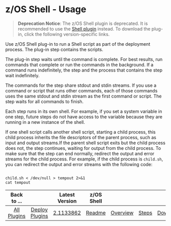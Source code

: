 
# z/OS Shell - Usage

> **Deprecation Notice**: The z/OS Shell plugin is deprecated. It is recommended to use the [Shell plugin](../Shell/README.md) instead.
To download the plug-in, click the following version-specific links.

Use z/OS Shell plug-in to run a Shell script as part of the deployment process. The plug-in step contains the scripts.

The plug-in step waits until the command is complete. For best results, run commands that complete or run the commands in the background. If a command runs indefinitely, the step and the process that contains the step wait indefinitely.

The commands for the step share stdout and stdin streams. If you use a command or script that runs other commands, each of those commands uses the same stdout and stdin stream as the first command or script. The step waits for all commands to finish.

Each step runs in its own shell. For example, if you set a system variable in one step, future steps do not have access to the variable because they are running in a new instance of the shell.

If one shell script calls another shell script, starting a child process, this child process inherits the file descriptors of the parent process, such as input and output streams.If the parent shell script exits but the child process does not, the step continues, waiting for output from the child process. To make sure that the step can end normally, redirect the output and error streams for the child process. For example, if the child process is `child.sh`, you can redirect the output and error streams with the following code:


```

child.sh < /dev/null > tempout 2>&1
cat tempout

```




|          Back to ...          |                                |                                                       Latest Version                                                        |     z/OS Shell      ||||
|:-----------------------------:|:------------------------------:|:---------------------------------------------------------------------------------------------------------------------------:|:-------------------:| :---: | :---: | :---: |
| [All Plugins](../../index.md) | [Deploy Plugins](../README.md) | [2.1133862](https://raw.githubusercontent.com/UrbanCode/IBM-UCD-PLUGINS/main/files/java-shell/ucd-java-shell-2.1133862.zip) | [Readme](README.md) |[Overview](overview.md)|[Steps](steps.md)|[Downloads](downloads.md)|

